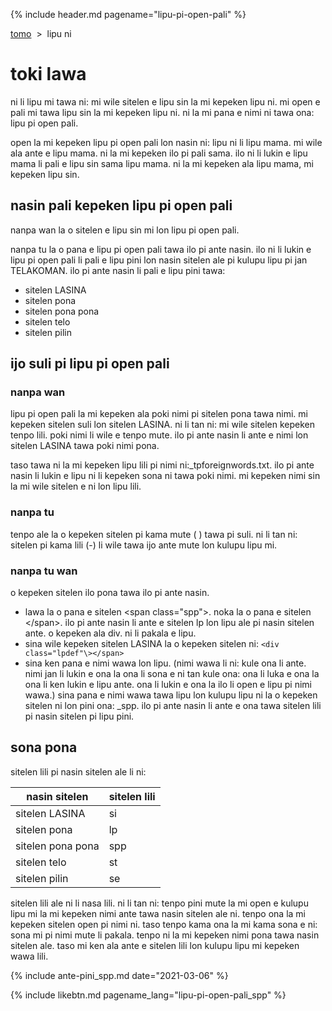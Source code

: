 {% include header.md pagename="lipu-pi-open-pali" %}



<span class="spp">[tomo](https://joelthomastr.github.io/tokipona/README_spp)&nbsp;&nbsp;>&nbsp;&nbsp;lipu ni</span>

# <span class="spp">toki lawa</span>

<span class="spp">ni li lipu mi tawa ni: mi wile sitelen e lipu sin la mi kepeken lipu ni. mi open e pali mi tawa lipu sin la mi kepeken lipu ni. ni la mi pana e nimi ni tawa ona: lipu pi open pali.</span>

<span class="spp">open la mi kepeken lipu pi open pali lon nasin ni: lipu ni li lipu mama. mi wile ala ante e lipu mama. ni la mi kepeken ilo pi pali sama. ilo ni li lukin e lipu mama li pali e lipu sin sama lipu mama. ni la mi kepeken ala lipu mama, mi kepeken lipu sin.</span>

## <span class="spp">nasin pali kepeken lipu pi open pali</span>

<span class="spp">nanpa wan la o sitelen e lipu sin mi lon lipu pi open pali.</span>

<span class="spp">nanpa tu la o pana e lipu pi open pali tawa ilo pi ante nasin. ilo ni li lukin e lipu pi open pali li pali e lipu pini lon nasin sitelen ale pi kulupu lipu pi jan TELAKOMAN. ilo pi ante nasin li pali e lipu pini tawa:</span>
- <span class="spp">sitelen LASINA</span>
- <span class="spp">sitelen pona</span>
- <span class="spp">sitelen pona pona</span>
- <span class="spp">sitelen telo</span>
- <span class="spp">sitelen pilin</span>

## <span class="spp">ijo suli pi lipu pi open pali</span>

### <span class="spp">nanpa wan</span>

<span class="spp">lipu pi open pali la mi kepeken ala poki nimi pi sitelen pona tawa nimi. mi kepeken sitelen suli lon sitelen LASINA. ni li tan ni: mi wile sitelen kepeken tenpo lili. poki nimi li wile e tenpo mute. ilo pi ante nasin li ante e nimi lon sitelen LASINA tawa poki nimi pona.</span>

<span class="spp">taso tawa ni la mi kepeken lipu lili pi nimi ni:<span class="sppdef">_tpforeignwords.txt.</span> ilo pi ante nasin li lukin e lipu ni li kepeken sona ni tawa poki nimi. mi kepeken nimi sin la mi wile sitelen e ni lon lipu lili.</span>

### <span class="spp">nanpa tu</span>
<span class="spp">tenpo ale la o kepeken sitelen pi kama mute (<span class="sppdef"> </span>) tawa pi suli. ni li tan ni: sitelen pi kama lili (<span class="sppdef">-</span>) li wile tawa ijo ante mute lon kulupu lipu mi.</span>

### <span class="spp">nanpa tu wan</span>
<span class="spp">o kepeken sitelen ilo pona tawa ilo pi ante nasin.</span>

- <span class="spp">lawa la o pana e sitelen <span class="sppdef">\<span class="spp"\></span>. noka la o pana e sitelen <span class="sppdef">\</span></span>. ilo pi ante nasin li ante e sitelen <span class="lpdef">lp</span> lon lipu ale pi nasin sitelen ante. o kepeken ala <span class="sppdef">div</span>. ni li pakala e lipu.</span>
- <span class="spp">sina wile kepeken sitelen LASINA la o kepeken sitelen ni: <span class="sppdef">`<div class="lpdef"\></span>`</span></span>
- <span class="spp">sina ken pana e nimi wawa lon lipu. (nimi wawa li ni: kule ona li ante. nimi jan li lukin e ona la ona li sona e ni tan kule ona: ona li luka e ona la ona li ken lukin e lipu ante. ona li lukin e ona la ilo li open e lipu pi nimi wawa.) sina pana e nimi wawa tawa lipu lon kulupu lipu ni la o kepeken sitelen ni lon pini ona: <span class="sppdef">_spp</span>. ilo pi ante nasin li ante e ona tawa sitelen lili pi nasin sitelen pi lipu pini.</span>


## <span class="spp">sona pona</span>

<span class="spp">sitelen lili pi nasin sitelen ale li ni:</span>

| <span class="spp">nasin sitelen</span> | <span class="spp">sitelen lili</span> |
| ----- | ----- |
| <span class="spp">sitelen LASINA</span> | <span class="spp"><span class="sppdef">si</span></span> |
| <span class="spp">sitelen pona</span> | <span class="spp"><span class="sppdef">lp</span></span> |
| <span class="spp">sitelen pona pona</span> | <span class="spp"><span class="sppdef">spp</span></span> |
| <span class="spp">sitelen telo</span> | <span class="spp"><span class="sppdef">st</span></span> |
| <span class="spp">sitelen pilin</span> | <span class="spp"><span class="sppdef">se</span></span> |

<span class="spp">sitelen lili ale ni li nasa lili. ni li tan ni: tenpo pini mute la mi open e kulupu lipu mi la mi kepeken nimi ante tawa nasin sitelen ale ni. tenpo ona la mi kepeken sitelen open pi nimi ni. taso tenpo kama ona la mi kama sona e ni: sona mi pi nimi mute li pakala. tenpo ni la mi kepeken nimi pona tawa nasin sitelen ale. taso mi ken ala ante e sitelen lili lon kulupu lipu mi kepeken wawa lili.</span>

{% include ante-pini_spp.md date="2021-03-06" %}

{% include likebtn.md pagename_lang="lipu-pi-open-pali_spp" %}
